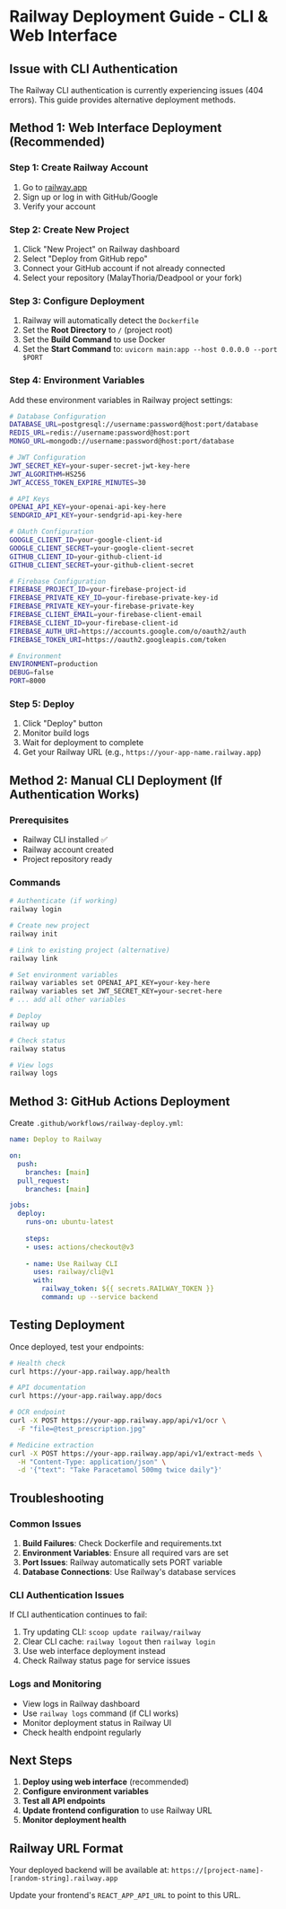# Railway Deployment Guide - CLI & Web Interface

## Issue with CLI Authentication
The Railway CLI authentication is currently experiencing issues (404 errors). This guide provides alternative deployment methods.

## Method 1: Web Interface Deployment (Recommended)

### Step 1: Create Railway Account
1. Go to [railway.app](https://railway.app)
2. Sign up or log in with GitHub/Google
3. Verify your account

### Step 2: Create New Project
1. Click "New Project" on Railway dashboard
2. Select "Deploy from GitHub repo"
3. Connect your GitHub account if not already connected
4. Select your repository (MalayThoria/Deadpool or your fork)

### Step 3: Configure Deployment
1. Railway will automatically detect the `Dockerfile`
2. Set the **Root Directory** to `/` (project root)
3. Set the **Build Command** to use Docker
4. Set the **Start Command** to: `uvicorn main:app --host 0.0.0.0 --port $PORT`

### Step 4: Environment Variables
Add these environment variables in Railway project settings:

```bash
# Database Configuration
DATABASE_URL=postgresql://username:password@host:port/database
REDIS_URL=redis://username:password@host:port
MONGO_URL=mongodb://username:password@host:port/database

# JWT Configuration
JWT_SECRET_KEY=your-super-secret-jwt-key-here
JWT_ALGORITHM=HS256
JWT_ACCESS_TOKEN_EXPIRE_MINUTES=30

# API Keys
OPENAI_API_KEY=your-openai-api-key-here
SENDGRID_API_KEY=your-sendgrid-api-key-here

# OAuth Configuration
GOOGLE_CLIENT_ID=your-google-client-id
GOOGLE_CLIENT_SECRET=your-google-client-secret
GITHUB_CLIENT_ID=your-github-client-id
GITHUB_CLIENT_SECRET=your-github-client-secret

# Firebase Configuration
FIREBASE_PROJECT_ID=your-firebase-project-id
FIREBASE_PRIVATE_KEY_ID=your-firebase-private-key-id
FIREBASE_PRIVATE_KEY=your-firebase-private-key
FIREBASE_CLIENT_EMAIL=your-firebase-client-email
FIREBASE_CLIENT_ID=your-firebase-client-id
FIREBASE_AUTH_URI=https://accounts.google.com/o/oauth2/auth
FIREBASE_TOKEN_URI=https://oauth2.googleapis.com/token

# Environment
ENVIRONMENT=production
DEBUG=false
PORT=8000
```

### Step 5: Deploy
1. Click "Deploy" button
2. Monitor build logs
3. Wait for deployment to complete
4. Get your Railway URL (e.g., `https://your-app-name.railway.app`)

## Method 2: Manual CLI Deployment (If Authentication Works)

### Prerequisites
- Railway CLI installed ✅
- Railway account created
- Project repository ready

### Commands
```bash
# Authenticate (if working)
railway login

# Create new project
railway init

# Link to existing project (alternative)
railway link

# Set environment variables
railway variables set OPENAI_API_KEY=your-key-here
railway variables set JWT_SECRET_KEY=your-secret-here
# ... add all other variables

# Deploy
railway up

# Check status
railway status

# View logs
railway logs
```

## Method 3: GitHub Actions Deployment

Create `.github/workflows/railway-deploy.yml`:

```yaml
name: Deploy to Railway

on:
  push:
    branches: [main]
  pull_request:
    branches: [main]

jobs:
  deploy:
    runs-on: ubuntu-latest
    
    steps:
    - uses: actions/checkout@v3
    
    - name: Use Railway CLI
      uses: railway/cli@v1
      with:
        railway_token: ${{ secrets.RAILWAY_TOKEN }}
        command: up --service backend
```

## Testing Deployment

Once deployed, test your endpoints:

```bash
# Health check
curl https://your-app.railway.app/health

# API documentation
curl https://your-app.railway.app/docs

# OCR endpoint
curl -X POST https://your-app.railway.app/api/v1/ocr \
  -F "file=@test_prescription.jpg"

# Medicine extraction
curl -X POST https://your-app.railway.app/api/v1/extract-meds \
  -H "Content-Type: application/json" \
  -d '{"text": "Take Paracetamol 500mg twice daily"}'
```

## Troubleshooting

### Common Issues
1. **Build Failures**: Check Dockerfile and requirements.txt
2. **Environment Variables**: Ensure all required vars are set
3. **Port Issues**: Railway automatically sets PORT variable
4. **Database Connections**: Use Railway's database services

### CLI Authentication Issues
If CLI authentication continues to fail:
1. Try updating CLI: `scoop update railway/railway`
2. Clear CLI cache: `railway logout` then `railway login`
3. Use web interface deployment instead
4. Check Railway status page for service issues

### Logs and Monitoring
- View logs in Railway dashboard
- Use `railway logs` command (if CLI works)
- Monitor deployment status in Railway UI
- Check health endpoint regularly

## Next Steps

1. **Deploy using web interface** (recommended)
2. **Configure environment variables**
3. **Test all API endpoints**
4. **Update frontend configuration** to use Railway URL
5. **Monitor deployment health**

## Railway URL Format
Your deployed backend will be available at:
`https://[project-name]-[random-string].railway.app`

Update your frontend's `REACT_APP_API_URL` to point to this URL.